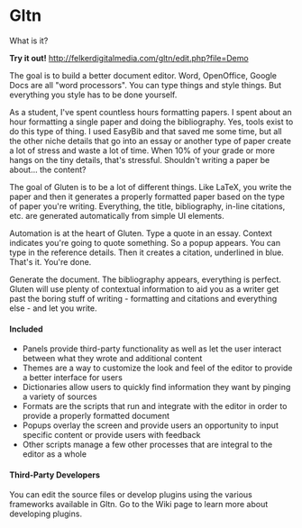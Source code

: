 Gltn
======

What is it?

**Try it out!** http://felkerdigitalmedia.com/gltn/edit.php?file=Demo

The goal is to build a better document editor. Word, OpenOffice, Google Docs are all "word processors". You can type things and style things.
But everything you style has to be done yourself.

As a student, I've spent countless hours formatting papers. I spent about an hour formatting a single paper and doing the bibliography.
Yes, tools exist to do this type of thing. I used EasyBib and that saved me some time, but all the other niche details that go into an essay
or another type of paper create a lot of stress and waste a lot of time. When 10% of your grade or more hangs on the tiny details, that's stressful.
Shouldn't writing a paper be about... the content?

The goal of Gluten is to be a lot of different things. Like LaTeX, you write the paper and then it generates a properly formatted paper
based on the type of paper you're writing. Everything, the title, bibliography, in-line citations, etc. are generated automatically from
simple UI elements. 

Automation is at the heart of Gluten. Type a quote in an essay. Context indicates you're going to quote something. So a popup appears.
You can type in the reference details. Then it creates a citation, underlined in blue. That's it. You're done. 

Generate the document. The bibliography appears, everything is perfect. Gluten will use plenty of contextual information to aid you as a writer get
past the boring stuff of writing - formatting and citations and everything else - and let you write.


#### Included
* Panels provide third-party functionality as well as let the user interact between what they wrote and additional content
* Themes are a way to customize the look and feel of the editor to provide a better interface for users
* Dictionaries allow users to quickly find information they want by pinging a variety of sources
* Formats are the scripts that run and integrate with the editor in order to provide a properly formatted document
* Popups overlay the screen and provide users an opportunity to input specific content or provide users with feedback
* Other scripts manage a few other processes that are integral to the editor as a whole

#### Third-Party Developers
You can edit the source files or develop plugins using the various frameworks available in Gltn. Go to the Wiki page to learn more about developing plugins.

